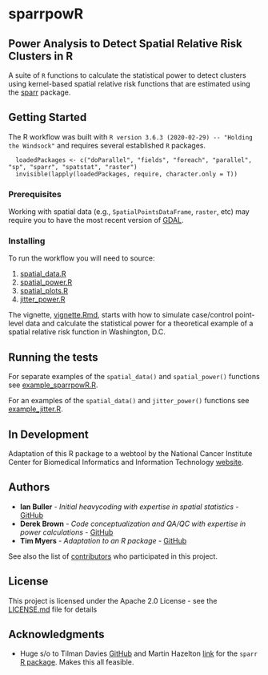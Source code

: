 # sparrpowR

## Power Analysis to Detect Spatial Relative Risk Clusters in R

A suite of `R` functions to calculate the statistical power to detect clusters using kernel-based spatial relative risk functions that are estimated using the  [sparr](https://cran.r-project.org/web/packages/sparr/index.html) package.

## Getting Started

The R workflow was built with `R version 3.6.3 (2020-02-29) -- "Holding the Windsock"` and requires several established `R` packages. 

```
  loadedPackages <- c("doParallel", "fields", "foreach", "parallel", "sp", "sparr", "spatstat", "raster")
  invisible(lapply(loadedPackages, require, character.only = T))
```

### Prerequisites

Working with spatial data (e.g., `SpatialPointsDataFrame`, `raster`, etc) may require you to have the most recent version of [GDAL](https://trac.osgeo.org/gdal/wiki/BuildingOnMac). 

### Installing

To run the workflow you will need to source:

1. [spatial_data.R](https://github.com/idblr/sparrpowR/blob/master/code/R_functions/spatial_data.R)
2. [spatial_power.R](https://github.com/idblr/sparrpowR/blob/master/code/R_functions/spatial_power.R)
3. [spatial_plots.R](https://github.com/idblr/sparrpowR/blob/master/code/R_functions/spatial_plots.R)
4. [jitter_power.R](https://github.com/idblr/sparrpowR/blob/master/code/R_functions/jitter_power.R)

The vignette, [vignette.Rmd](https://github.com/idblr/sparrpowR/blob/master/code/Rmd/vignette.Rmd), starts with how to simulate case/control point-level data and calculate the statistical power for a theoretical example of a spatial relative risk function in Washington, D.C.

## Running the tests

For separate examples of the `spatial_data()` and `spatial_power()` functions see [example_sparrpowR.R](https://github.com/idblr/sparrpowR/blob/master/code/example_sparrpowR.R).

For an examples of the `spatial_data()` and `jitter_power()` functions see [example_jitter.R](https://github.com/idblr/sparrpowR/blob/master/code/example_jitter.R).

## In Development

Adaptation of this R package to a webtool by the National Cancer Institute Center for Biomedical Informatics and Information Technology [website](https://datascience.cancer.gov/).

## Authors

* **Ian Buller** - *Initial heavycoding with expertise in spatial statistics* - [GitHub](https://github.com/idblr)
* **Derek Brown** - *Code conceptualization and QA/QC with expertise in power calculations* - [GitHub](https://github.com/derekbrown12)
* **Tim Myers** - *Adaptation to an R package* - [GitHub](https://github.com/timyers)

See also the list of [contributors](https://github.com/idblr/sparrpowR/graphs/contributors) who participated in this project.

## License

This project is licensed under the Apache 2.0 License - see the [LICENSE.md](https://github.com/idblr/sparrpowR/blob/master/LICENSE) file for details

## Acknowledgments

* Huge s/o to Tilman Davies [GitHub](https://github.com/tilmandavies) and Martin Hazelton [link](https://www.stats.otago.ac.nz/?people=martin_hazelton) for the `sparr` [R package](https://github.com/cran/sparr). Makes this all feasible.